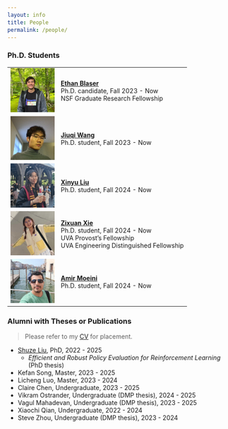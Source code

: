 ```yaml
---
layout: info
title: People 
permalink: /people/
---
```


### Ph.D. Students
<table class="phd_students">
  <tbody>
    <!-- <tr>
      <td> <img class="image" src="/assets/img/people/shuze.jpg"  width="100"/>
      </td>
      <td>
        <p>
          <a target="_blank" rel="noopener noreferrer" href="https://shuzeliu.com/"><b> Shuze Liu </b> </a>
          <br> Ph.D. candidate, Fall 2022 - Now
        </p>
      </td>
    </tr>  -->
    <tr>
      <td> <img class="image" src="/assets/img/people/ethan.jpg"  width="100"/>
      </td>
      <td>
        <p>
          <a target="_blank" rel="noopener noreferrer" href="https://blaserethan.github.io/"> <b> Ethan Blaser </b> </a>
          <br> Ph.D. candidate, Fall 2023 - Now
          <br> NSF Graduate Research Fellowship
        </p>
      </td>
    </tr>
    <tr>
      <td> <img class="image" src="/assets/img/people/jiuqi.jpg"  width="100"/>
      </td>
      <td>
        <p>
          <a target="_blank" rel="noopener noreferrer" href="https://leonardowjq.github.io/"> <b> Jiuqi Wang </b> </a>
          <br> Ph.D. student, Fall 2023 - Now
        </p>
      </td>
    </tr>
    <tr>
      <td> <img class="image" src="/assets/img/people/xinyu.jpeg"  width="100"/>
      </td>
      <td>
        <p>
          <a target="_blank" rel="noopener noreferrer" href="https://saodimao20.github.io/"> <b> Xinyu Liu </b> </a>
          <br> Ph.D. student, Fall 2024 - Now
        </p>
      </td>
    </tr>
    <tr>
      <td> <img class="image" src="/assets/img/people/zixuan.jpeg"  width="100"/>
      </td>
      <td>
        <p>
          <a target="_blank" rel="noopener noreferrer" href="https://wennyxie.github.io/"> <b> Zixuan Xie </b> </a>
          <br> Ph.D. student, Fall 2024 - Now
          <br> UVA Provost’s Fellowship
          <br> UVA Engineering Distinguished Fellowship
        </p>
      </td>
    </tr>
    <tr>
      <td> <img class="image" src="/assets/img/people/amir.jpg"  width="100"/>
      </td>
      <td>
        <p>
          <a target="_blank" rel="noopener noreferrer" href="https://moeiniamir.github.io"> <b> Amir Moeini </b> </a>
          <br> Ph.D. student, Fall 2024 - Now
        </p>
      </td>
    </tr>
  </tbody>
</table>

### Alumni with Theses or Publications
> Please refer to my [CV](/assets/pdf/resume/resume.pdf) for placement.
* [Shuze Liu](https://shuzeliu.com/), PhD, 2022 - 2025
    - *Efficient and Robust Policy Evaluation for Reinforcement Learning* (PhD thesis)
* Kefan Song, Master, 2023 - 2025
    <!-- - *Group Fairness in Reinforcement Learning and Large Language Models* (Master thesis) -->
* Licheng Luo, Master, 2023 - 2024
    <!-- - *Policy Optimization in Robust Markov Decision Processes with Transition Gradient Theorem* (Master thesis) -->
* Claire Chen, Undergraduate, 2023 - 2025
* Vikram Ostrander, Undergraduate (DMP thesis), 2024 - 2025
* Vagul Mahadevan, Undergraduate (DMP thesis), 2023 - 2025
* Xiaochi Qian, Undergraduate, 2022 - 2024
    <!-- - *Almost Sure Convergence Rates and Concentration of Stochastic Approximation and Reinforcement Learning with Markovian Noise* -->
    <!-- - *Revisiting a Design Choice in Gradient Temporal Difference Learning* (ICLR 2025) -->
* Steve Zhou, Undergraduate (DMP thesis), 2023 - 2024
    <!-- - *Stock Trading with Reinforcement Learning: Average Reward Agent and Alpha Preservation* (DMP thesis) -->
